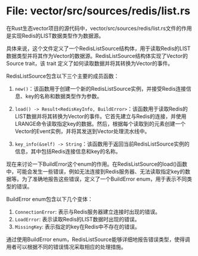 # File: vector/src/sources/redis/list.rs

在Rust生态vector项目的源代码中，vector/src/sources/redis/list.rs文件的作用是实现Redis的LIST数据类型作为数据源。

具体来说，这个文件定义了一个RedisListSource结构体，用于读取Redis的LIST数据类型并将其作为Vector的数据源。RedisListSource结构体实现了Vector的Source trait，该 trait 定义了如何读取数据并将其转换为Vector的事件。

RedisListSource包含以下三个主要的成员函数：

1. `new()`：该函数用于创建一个新的RedisListSource实例，并接受Redis连接信息、key的名称和数据类型作为参数。

2. `load() -> Result<RedisKeyInfo, BuildError>`：该函数用于读取Redis的LIST数据并将其转换为Vector的事件。它首先建立与Redis的连接，并使用LRANGE命令读取指定key的数据。然后，根据每个读取到的元素创建一个Vector的Event实例，并将其发送到Vector处理流水线中。

3. `key_info(&self) -> String`：该函数用于返回当前RedisListSource实例的信息，其中包括Redis连接信息和key的名称。

现在来讨论一下BuildError这个enum的作用。在RedisListSource的load()函数中，可能会发生一些错误，例如无法连接到Redis服务器、无法读取指定key的数据等。为了准确地报告这些错误，定义了一个BuildError enum，用于表示不同类型的错误。

BuildError enum包含以下几个变体：

1. `ConnectionError`: 表示与Redis服务器建立连接时出现的错误。
2. `LoadError`: 表示读取Redis的LIST数据时出现的错误。
3. `MissingKey`: 表示指定的key在Redis中不存在的错误。

通过使用BuildError enum，RedisListSource能够详细地报告错误类型，使得调用者可以根据不同的错误情况采取相应的处理措施。

